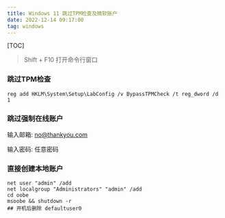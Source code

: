 ```yaml
---
title: Windows 11 跳过TPM检查及微软账户
date: 2022-12-14 09:17:00
tag: windows
---
```

[TOC]

> Shift + F10 打开命令行窗口

### 跳过TPM检查

```text
reg add HKLM\System\Setup\LabConfig /v BypassTPMCheck /t reg_dword /d 1
```

### 跳过强制在线账户
输入邮箱: no@thankyou.com

输入密码: 任意密码

### 直接创建本地账户

```shell
net user "admin" /add
net localgroup "Administrators" "admin" /add
cd oobe
msoobe && shutdown -r
## 开机后删除 defaultuser0
```

